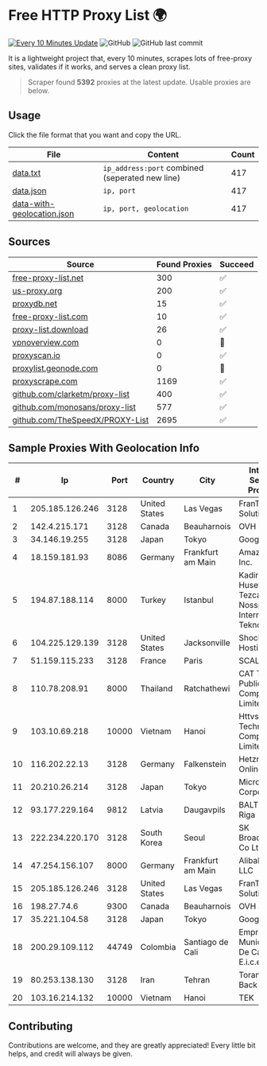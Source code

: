 
# Free HTTP Proxy List 🌍

[![Every 10 Minutes Update](https://github.com/mertguvencli/http-proxy-list/actions/workflows/main.yml/badge.svg?branch=main)](https://github.com/mertguvencli/http-proxy-list/actions/workflows/main.yml)
![GitHub](https://img.shields.io/github/license/mertguvencli/http-proxy-list)
![GitHub last commit](https://img.shields.io/github/last-commit/mertguvencli/http-proxy-list)

It is a lightweight project that, every 10 minutes, scrapes lots of free-proxy sites, validates if it works, and serves a clean proxy list.


> Scraper found **5392** proxies at the latest update. Usable proxies are below.

## Usage

Click the file format that you want and copy the URL.


|File|Content|Count|
|----|-------|-----|
|[data.txt](https://raw.githubusercontent.com/mertguvencli/http-proxy-list/main/proxy-list/data.txt)|`ip_address:port` combined (seperated new line)|417|
|[data.json](https://raw.githubusercontent.com/mertguvencli/http-proxy-list/main/proxy-list/data.json)|`ip, port`|417|
|[data-with-geolocation.json](https://raw.githubusercontent.com/mertguvencli/http-proxy-list/main/proxy-list/data-with-geolocation.json)|`ip, port, geolocation`|417|

## Sources

|Source|Found Proxies|Succeed|
|------|-------------|-------|
|[free-proxy-list.net](https://free-proxy-list.net)|300|✅|
|[us-proxy.org](https://www.us-proxy.org)|200|✅|
|[proxydb.net](http://proxydb.net)|15|✅|
|[free-proxy-list.com](https://free-proxy-list.com/?page=&port=&type%5B%5D=http&type%5B%5D=https&up_time=0&search=Search)|10|✅|
|[proxy-list.download](https://www.proxy-list.download/HTTP)|26|✅|
|[vpnoverview.com](https://vpnoverview.com/privacy/anonymous-browsing/free-proxy-servers)|0|🚫|
|[proxyscan.io](https://www.proxyscan.io)|0|✅|
|[proxylist.geonode.com](https://proxylist.geonode.com/api/proxy-list?limit=300&page=1&sort_by=lastChecked&sort_type=desc&protocols=http,https)|0|🚫|
|[proxyscrape.com](https://api.proxyscrape.com/v2/?request=displayproxies&protocol=http&timeout=10000&country=all&ssl=all&anonymity=all)|1169|✅|
|[github.com/clarketm/proxy-list](https://raw.githubusercontent.com/clarketm/proxy-list/master/proxy-list-raw.txt)|400|✅|
|[github.com/monosans/proxy-list](https://raw.githubusercontent.com/monosans/proxy-list/main/proxies/http.txt)|577|✅|
|[github.com/TheSpeedX/PROXY-List](https://raw.githubusercontent.com/TheSpeedX/PROXY-List/master/http.txt)|2695|✅|


## Sample Proxies With Geolocation Info

|#|Ip|Port|Country|City|Internet Service Provider|
|-|--|----|-------|----|-------------------------|
|1|205.185.126.246|3128|United States|Las Vegas|FranTech Solutions|
|2|142.4.215.171|3128|Canada|Beauharnois|OVH SAS|
|3|34.146.19.255|3128|Japan|Tokyo|Google LLC|
|4|18.159.181.93|8086|Germany|Frankfurt am Main|Amazon.com, Inc.|
|5|194.87.188.114|8000|Turkey|Istanbul|Kadir Huseyin Tezcan Nosspeed Internet Teknolojileri|
|6|104.225.129.139|3128|United States|Jacksonville|Shock Hosting LLC|
|7|51.159.115.233|3128|France|Paris|SCALEWAY|
|8|110.78.208.91|8000|Thailand|Ratchathewi|CAT Telecom Public Company Limited|
|9|103.10.69.218|10000|Vietnam|Hanoi|Httvserver Technology Company Limited|
|10|116.202.22.13|3128|Germany|Falkenstein|Hetzner Online GmbH|
|11|20.210.26.214|3128|Japan|Tokyo|Microsoft Corporation|
|12|93.177.229.164|9812|Latvia|Daugavpils|BALTKOM Riga|
|13|222.234.220.170|3128|South Korea|Seoul|SK Broadband Co Ltd|
|14|47.254.156.107|8000|Germany|Frankfurt am Main|Alibaba.com LLC|
|15|205.185.126.246|3128|United States|Las Vegas|FranTech Solutions|
|16|198.27.74.6|9300|Canada|Beauharnois|OVH SAS|
|17|35.221.104.58|3128|Japan|Tokyo|Google LLC|
|18|200.29.109.112|44749|Colombia|Santiago de Cali|Empresas Municipales De Cali E.i.c.e. E.S.P.|
|19|80.253.138.130|3128|Iran|Tehran|Torange Back UP|
|20|103.16.214.132|10000|Vietnam|Hanoi|TEK|



## Contributing

Contributions are welcome, and they are greatly appreciated! Every
little bit helps, and credit will always be given.

